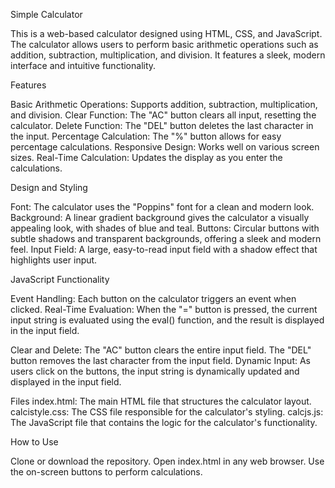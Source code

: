 Simple Calculator

This is a web-based calculator designed using HTML, CSS, and JavaScript. The calculator allows users to perform basic arithmetic operations such as addition, subtraction, multiplication, and division. It features a sleek, modern interface and intuitive functionality.

Features

Basic Arithmetic Operations: Supports addition, subtraction, multiplication, and division.
Clear Function: The "AC" button clears all input, resetting the calculator.
Delete Function: The "DEL" button deletes the last character in the input.
Percentage Calculation: The "%" button allows for easy percentage calculations.
Responsive Design: Works well on various screen sizes.
Real-Time Calculation: Updates the display as you enter the calculations.


Design and Styling

Font: The calculator uses the "Poppins" font for a clean and modern look.
Background: A linear gradient background gives the calculator a visually appealing look, with shades of blue and teal.
Buttons: Circular buttons with subtle shadows and transparent backgrounds, offering a sleek and modern feel.
Input Field: A large, easy-to-read input field with a shadow effect that highlights user input.

JavaScript Functionality

Event Handling: Each button on the calculator triggers an event when clicked.
Real-Time Evaluation: When the "=" button is pressed, the current input string is evaluated using the eval() function, and the result is displayed in the input field.

Clear and Delete:
The "AC" button clears the entire input field.
The "DEL" button removes the last character from the input field.
Dynamic Input: As users click on the buttons, the input string is dynamically updated and displayed in the input field.

Files
index.html: The main HTML file that structures the calculator layout.
calcistyle.css: The CSS file responsible for the calculator's styling.
calcjs.js: The JavaScript file that contains the logic for the calculator's functionality.

How to Use

Clone or download the repository.
Open index.html in any web browser.
Use the on-screen buttons to perform calculations.
